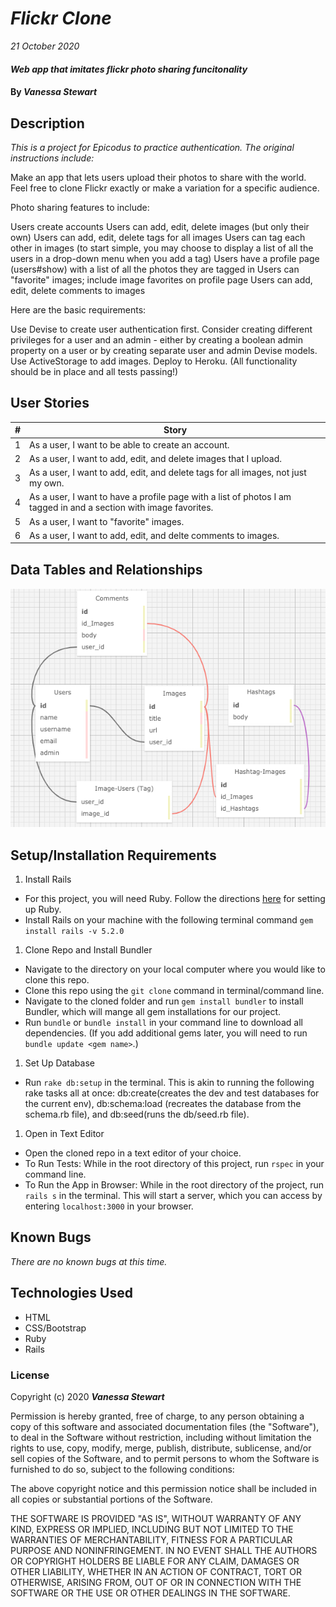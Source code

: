 # _Flickr Clone_

_21 October 2020_

#### _Web app that imitates flickr photo sharing funcitonality_

#### By _**Vanessa Stewart**_

## Description

_This is a project for Epicodus to practice authentication. The original instructions include:_

Make an app that lets users upload their photos to share with the world. Feel free to clone Flickr exactly or make a variation for a specific audience.

Photo sharing features to include:

Users create accounts
Users can add, edit, delete images (but only their own)
Users can add, edit, delete tags for all images
Users can tag each other in images (to start simple, you may choose to display a list of all the users in a drop-down menu when you add a tag)
Users have a profile page (users#show) with a list of all the photos they are tagged in
Users can "favorite" images; include image favorites on profile page
Users can add, edit, delete comments to images

Here are the basic requirements:

Use Devise to create user authentication first. Consider creating different privileges for a user and an admin - either by creating a boolean admin property on a user or by creating separate user and admin Devise models.
Use ActiveStorage to add images.
Deploy to Heroku. (All functionality should be in place and all tests passing!)

## User Stories
| #     | Story | 
| -------- | -------- |
| 1 | As a user, I want to be able to create an account. | 
| 2 | As a user, I want to add, edit, and delete images that I upload. |  
| 3 | As a user, I want to add, edit, and delete tags for all images, not just my own. | 
| 4 | As a user, I want to have a profile page with a list of photos I am tagged in and a section with image favorites. | 
| 5 | As a user, I want to "favorite" images. | 
| 6 | As a user, I want to add, edit, and delte comments to images. |  

## Data Tables and Relationships
<img src="./app/assets/images/tables.png">

## Setup/Installation Requirements

1. Install Rails
- For this project, you will need Ruby. Follow the directions [here](https://www.learnhowtoprogram.com/ruby-and-rails/getting-started-with-ruby/ruby-installation-and-setup) for setting up Ruby.
- Install Rails on your machine with the following terminal command `gem install rails -v 5.2.0`

1. Clone Repo and Install Bundler
- Navigate to the directory on your local computer where you would like to clone this repo.
- Clone this repo using the `git clone` command in terminal/command line.
- Navigate to the cloned folder and run `gem install bundler` to install Bundler, which will mange all gem installations for our project.
- Run `bundle` or `bundle install` in your command line to download all dependencies. (If you add additional gems later, you will need to run `bundle update <gem name>`.)

1. Set Up Database
- Run `rake db:setup` in the terminal. This is akin to running the following rake tasks all at once: db:create(creates the dev and test databases for the current env), db:schema:load (recreates the database from the schema.rb file), and db:seed(runs the db/seed.rb file).

1. Open in Text Editor
- Open the cloned repo in a text editor of your choice.
- To Run Tests: While in the root directory of this project, run `rspec` in your command line.
- To Run the App in Browser: While in the root directory of the project, run `rails s` in the terminal. This will start a server, which you can access by entering `localhost:3000` in your browser.

## Known Bugs

_There are no known bugs at this time._


## Technologies Used

* HTML
* CSS/Bootstrap
* Ruby
* Rails

### License

Copyright (c) 2020 **_Vanessa Stewart_**

Permission is hereby granted, free of charge, to any person obtaining a copy of this software and associated documentation files (the "Software"), to deal in the Software without restriction, including without limitation the rights to use, copy, modify, merge, publish, distribute, sublicense, and/or sell copies of the Software, and to permit persons to whom the Software is furnished to do so, subject to the following conditions:

The above copyright notice and this permission notice shall be included in all copies or substantial portions of the Software.

THE SOFTWARE IS PROVIDED "AS IS", WITHOUT WARRANTY OF ANY KIND, EXPRESS OR IMPLIED, INCLUDING BUT NOT LIMITED TO THE WARRANTIES OF MERCHANTABILITY, FITNESS FOR A PARTICULAR PURPOSE AND NONINFRINGEMENT. IN NO EVENT SHALL THE AUTHORS OR COPYRIGHT HOLDERS BE LIABLE FOR ANY CLAIM, DAMAGES OR OTHER LIABILITY, WHETHER IN AN ACTION OF CONTRACT, TORT OR OTHERWISE, ARISING FROM, OUT OF OR IN CONNECTION WITH THE SOFTWARE OR THE USE OR OTHER DEALINGS IN THE SOFTWARE.
